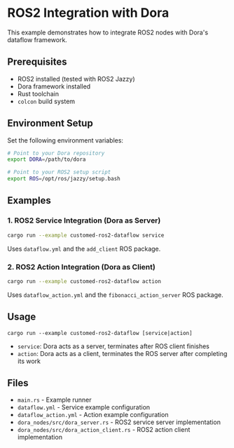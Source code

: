# ROS2 Integration with Dora

This example demonstrates how to integrate ROS2 nodes with Dora's dataflow framework.

## Prerequisites

- ROS2 installed (tested with ROS2 Jazzy)
- Dora framework installed
- Rust toolchain
- `colcon` build system

## Environment Setup

Set the following environment variables:

```bash
# Point to your Dora repository
export DORA=/path/to/dora

# Point to your ROS2 setup script
export ROS=/opt/ros/jazzy/setup.bash
```

## Examples

### 1. ROS2 Service Integration (Dora as Server)

```bash
cargo run --example customed-ros2-dataflow service
```

Uses `dataflow.yml` and the `add_client` ROS package.

### 2. ROS2 Action Integration (Dora as Client)

```bash
cargo run --example customed-ros2-dataflow action
```

Uses `dataflow_action.yml` and the `fibonacci_action_server` ROS package.

## Usage

```
cargo run --example customed-ros2-dataflow [service|action]
```

- `service`: Dora acts as a server, terminates after ROS client finishes
- `action`: Dora acts as a client, terminates the ROS server after completing its work

## Files

- `main.rs` - Example runner
- `dataflow.yml` - Service example configuration
- `dataflow_action.yml` - Action example configuration
- `dora_nodes/src/dora_server.rs` - ROS2 service server implementation
- `dora_nodes/src/dora_action_client.rs` - ROS2 action client implementation